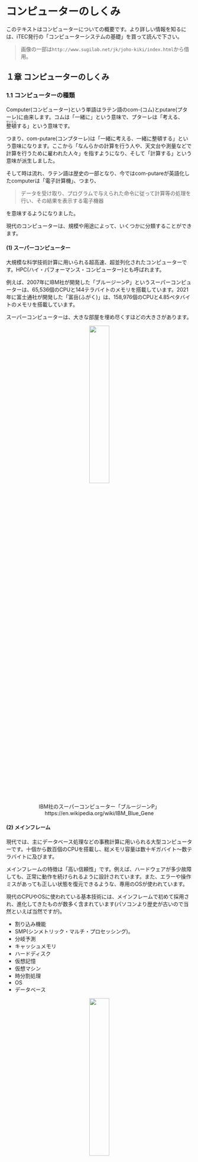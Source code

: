 # コンピューターのしくみ

このテキストはコンピューターについての概要です。より詳しい情報を知るには、iTEC発行の「コンピューターシステムの基礎」を買って読んで下さい。

>画像の一部は`http://www.sugilab.net/jk/joho-kiki/index.html`から借用。

## １章 コンピューターのしくみ

### 1.1 コンピューターの種類

Computer(コンピューター)という単語はラテン語のcom-(コム)とputare(プターレ)に由来します。コムは「一緒に」という意味で、プターレは「考える、<ruby>整頓<rt>せいとん</rt></ruby>する」という意味です。

つまり、com-putare(コンプターレ)は「一緒に考える、一緒に整頓する」という意味になります。ここから「なんらかの計算を行う人や、天文台や測量などで計算を行うために雇われた人々」を指すようになり、そして「計算する」という意味が派生しました。

そして時は流れ、ラテン語は歴史の一部となり、今ではcom-putareが英語化したcomputerは「電子計算機」、つまり、

>データを受け取り、プログラムで与えられた命令に従って計算等の処理を行い、その結果を表示する電子機器

を意味するようになりました。

現代のコンピューターは、規模や用途によって、いくつかに分類することができます。

#### (1) スーパーコンピューター

大規模な科学技術計算に用いられる超高速、超並列化されたコンピューターです。HPC(ハイ・パフォーマンス・コンピューター)とも呼ばれます。

例えば、2007年にIBM社が開発した「ブルージーンP」というスーパーコンピューターは、65,536個のCPUと144テラバイトのメモリを搭載しています。2021年に富士通社が開発した「富岳(ふがく)」は、158,976個のCPUと4.85ペタバイトのメモリを搭載しています。

スーパーコンピューターは、大きな部屋を埋め尽くすほどの大きさがあります。

<p align="center">
<img src="images/sc/IBM_Blue_Gene_P_supercomputer.jpg" width="33%" /><br>
IBM社のスーパーコンピューター「ブルージーンP」<br>
https://en.wikipedia.org/wiki/IBM_Blue_Gene
</p>

#### (2) メインフレーム

現代では、主にデータベース処理などの事務計算に用いられる大型コンピューターです。十個から数百個のCPUを搭載し、総メモリ容量は数十ギガバイト～数テラバイトに及びます。

メインフレームの特徴は「高い信頼性」です。例えば、ハードウェアが多少故障しても、正常に動作を続けられるように設計されています。また、エラーや操作ミスがあっても正しい状態を復元できるような、専用のOSが使われています。

現代のCPUやOSに使われている基本技術には、メインフレームで初めて採用され、進化してきたものが数多く含まれています(パソコンより歴史が古いので当然といえば当然ですが)。

* 割り込み機能
* SMP(シンメトリック・マルチ・プロセッシング)。
* 分岐予測
* キャッシュメモリ
* ハードディスク
* 仮想記憶
* 仮想マシン
* 時分割処理
* OS
* データベース

<p align="center">
<img src="images/sc/nec_acos6_px7900.gif" width="33%" /><br>
NEC社のメインフレーム「ACOS-6/PX7900」<br>
http://www.nec.co.jp/press/ja/9603/1401.html
</p>

#### (3) サーバ

サーバ(Server)は「給仕人」や「従者」という意味で、専門的な業務に用いられるコンピューターを指します。利用するOSやCPUによっていくつかの種類があります。

* UNIX(ユニックス)サーバ: UNIXというサーバ用OSを使用するサーバです。一般的に、高性能かつ大規模なコンピューターで構成されており、メインフレームの代用として使われることもあります。
* IA(アイエー)サーバ: パソコンと同じインテル系(インテル・アーキテクチャ)のCPUを使用するサーバです。そのため「PC(ピーシー)サーバ」とも呼ばれます。OSにはLinux(リナックス)やWindowsが使われます。UNIXサーバより性能が低いかわりに安いので、現代では最も広く使われています。
* Web(ウェブ)サーバ: インターネットに接続され、ウェブサイトのデータを提供するサーバです。多くはUNIXサーバやIAサーバが使われます。
* ラックマウント型サーバ: データセンターなどで使われる、電子機器収納棚(ラック)に搭載できるサイズで設計されたサーバです。多数のサーバーを効率よく収納できるため、データセンターなどの大規模な用途で使われます。
* ブレード型サーバ: ラックマウント型をさらに小型化したサーバです。ラックマウント型では個別に搭載していた「電源」や「LANボード」などを別ユニットに分離し、複数のサーバで共有することで小型化を実現しています。ラックマウント型以上にコンパクトかつ省電力ですが、ラックのような標準規格がないことから、価格は高めです。

<p align="center">
<img src="images/sc/nec_nx7700i.png" width="33%" /><br>
NEC社のUNIXサーバ「NX7700iシリーズ」<br>
左=ラックマウント型 中=ブレード型 右=タワー型<br>
https://jpn.nec.com/press/201211/20121128_04.html
</p>

#### (4) パソコン

パーソナル・コンピューターの略称で、個人が利用するコンピューターを指します。

デスクトップ型、ノート型、タブレット型などさまざまな形状が存在します。

<p align="center">
<img src="images/sc/dpb_lineup_workstation_270x140.jpg" width="33%" /><br>
HP社のパソコン<br>
https://jp.ext.hp.com/directplus/business/smb/
</p>

#### (5) マイクロコントローラー

自動車や家電製品などを制御するためのコンピューターです。MCU(マイクロ・コントローラー・ユニット)とも呼ばれます。価格と消費電力を下げるために性能は低く、メモリも数十キロバイトから数メガバイト程度しか搭載していません。

しかし、小型かつ安価であることから非常に広く利用されています。パソコンの部品にも、さまざまなマイクロコントローラーが組み込まれています。

<p align="center">
<img src="images/sc/ind_04.gif" width="50%" /><br>
EPSON社のマイクロコントローラーの利用例<br>
https://www.epson.jp/prod/semicon/products/micro_controller/
</p>

### 1.2 コンピューターの５大機能

コンピューターには次の5つの主要な機能が備わっています。

* 入力装置
* 演算装置
* 制御装置
* 記憶装置
* 出力装置

<p align="center">
<img src="images/sc/basic_components_of_a_computer.png" width="66%" />
</p>

#### (1) 入力装置

入力装置の役割は、文字や図形、音声のような「コンピューターの外部にあるデータ」を、コンピューターが扱える「0と1の組み合わせに変換する」ことです。

入力装置はデータをコンピューターに受け渡す入り口です。利用者(ユーザー)がコンピューターを操作するとき、最も目に触れる機会が多い装置です。入力装置には以下のようなデバイスがあります。

* タッチパネル
* ゲームパッド
* マウス
* キーボード
* マイク
* カメラ
* 各種センサー(赤外線センサー、地磁気センサー、温度センサーなど)
* LAN

#### (2) 演算装置と制御装置

現代のコンピュータでは、演算装置と制御装置はCPUにまとめられています。CPUはCentral Processing Unit(セントラル・プロセッシング・ユニット)の略称で、日本語では「中央処理装置」といいます。

「演算装置」と「制御装置」の役割は次のようになっています。

* 演算装置: 四則演算や比較などの演算を行う。
* 制御装置: データの流れ、命令の実行、その他の装置の制御などを行う。

「演算装置」はALU(Arithmetic Logical Unit, アリスマティック・ロジカル・ユニット、算術論理演算装置)とも呼ばれます。

### (3) 主記憶装置と補助記憶装置

記憶装置の役割は、入力装置から送られた「0と1の組み合わせを記憶する」こと、または、演算装置の計算結果としての「0と1の組み合わせを記憶する」こと、です。

記憶装置は大きく2つに分けられます。ひとつは「主記憶装置」で、コンピューターに入力されたデータやプログラム、演算装置によって処理されたデータを記憶します。

現代のコンピューターの主記憶装置には、DRAM(ダイナミック・ラム、ディーラム)やSRAM(スタティック・ラム、エスラム)が使われています。

主記憶装置に記憶させた内容は、電源を切ると全て消えてしまいます。そのため、重要なデータは、電源が切れても記憶が保持される「補助記憶装置」にコピーしておきます。

現代のコンピューターの補助記憶装置には次のようなものがあります。

* HDD(ハードディスク・ドライブ)
* SSD(ソリッド・ステート・ドライブ)
* USBメモリー
* SDカード
* 磁気テープ装置
* DVD(デジタル・バーサタイル・ディスク)
* ブルーレイディスク

一部の例外を除いて、全てのデータやプログラムは主記憶装置に記憶されます。他の装置は、主記憶装置に記憶されたデータやプログラムを読み取って処理を行います。

記憶装置の性能は、「記憶容量」と「サイクルタイム(読み書きにかかる時間)」によって評価されます。

一般に、主記憶装置は容量が少ない代わりに、サイクルタイムが短く、特にランダムアクセスサイクルタイムに優れています。対して、補助記憶装置は、ランダムアクセスサイクルタイムが長いかわりに、大きな容量を持っています。

| 装置の種類 | 記憶容量 | サイクルタイム |
|:----------:|:-------:|:--------------:|
| 主記憶装置 | ×(少ない) | ○(短い) |
| 補助記憶装置 | ○(多い) | ×(長い) |

### (4) 出力装置

出力装置の役割は、主記憶装置に記憶されている「0と1の組み合わせ」を、「利用者(ユーザー)が理解できる形で取り出す」ことです。

入力装置と並んで、利用者(ユーザー)にとって最も目に触れる機会が多い装置です。出力装置には以下のようなものがあります。

* 液晶ディスプレイ
* スピーカー
* ゲームパッドなどに内蔵された振動装置
* プリンタ
* モーター
* LAN

<div style="page-break-after: always"></div>

### 1.3 コンピューターの特徴

コンピューターの特徴は、高速な計算能力、正確性、データ記憶能力の3つが非常に優れていることです。

#### 高速な計算能力

コンピューターの最大の特徴は、四則演算、数の比較、論理演算などを非常に高速に実行できることです。コンピューターの実行速度は、周波数を表すHz(ヘルツ)という単位で表されます。

1Hzは「１秒間に１回」計算を処理できることを意味します。現代のコンピューターは5'000'000'000Hz以上の速度で動作します。つまり、１秒間に５０億回の計算を実行できるわけです。

コンピューターの世界では、速度や容量を表すために次のようなギリシャ語の単位を使います。

| 単位      | 10進数      | 2のべき乗  | 10のべき乗 | 2と10のべき乗の差 |
|:----------|------------:|:----------:|:---------:|-----------------:|
| K(キロ)   | 1千         |       2^10 |     10^3  | 24 |
| M(メガ)   | 100万       |       2^20 |     10^6  | 48,576 |
| G(ギガ)   | 10億        |       2^30 |     10^9  | 73,741,824 |
| T(テラ)   | 1兆         |       2^40 |     10^12 | 99,511,627,776 |
| P(ペタ)   | 1000兆      |       2^50 |     10^15 | 125,899,906,842,624 |
| E(エクサ) | 100京(けい) |       2^60 |     10^18 | 152,921,504,606,846,976 |
| Z(ゼタ)   | 10垓(がい)  |       2^70 |     10^21 | 180,591,620,717,411,303,424 |
| Y(ヨタ)   | 1𥝱(じょ)   |       2^80 |     10^24 | 208,925,819,614,629,174,706,176 |

通常は「2のべき乗」が使われます。ただし、国際的標準で決められた単位としては「10のべき乗」が正しいです。そのため、場合によって使い分けられます。

>ちなみに、テレビやディスプレイの解像度に使われる2Kや4KのKは、上表の「K(キロ)」のことです。しかし、実際の2Kの解像度は1920, 4Kの解像度は3840なので、正確には「約2K」と「約4K」になります。

また、コンピューターの性能をあらわす単位として、次のような単位が使われています。

| 単位 | 説明 |
|:----:|:-----|
| MIPS<br>(ミップス) | メガ・インストラクションズ・パー・セコンドの略で、1秒間に100万回の整数演算命令を実行する能力をあらわす。 |
| GFLOPS<br>(ギガ・フロップス) | ギガ・フローティングポイント・オペレーションズ・パー・セコンドの略で、<br>1秒間に10億回の浮動小数点数演算命令を実行する能力をあらわす。 |
| TFLOPS<br>(テラ・フロップス) | テラ・フローティングポイント・オペレーションズ・パー・セコンドの略で、<br>1秒間に1兆回の浮動小数点数演算命令を実行する能力をあらわす。 |
| TOPS<br>(トップス) | テラ・オペレーションズ・パー・セコンドの略で、CPUが最も得意な演算命令を、1秒間に1兆回を実行する能力をあらわす。

CPUの種類によって、性能は大きく異なります。パソコン用のCPUは、安いもので2～3GFLOPS、高価なものでは500GFLOPSを超えます。IAサーバ向けCPUでは2TFLOPSに達するものもあります。

スーパーコンピューターの富岳になると、その性能は500PFLOPS(ペタ・フロップス)になります。
これは、パソコン用CPUと比べて100万倍の性能です。

#### 正確性

コンピューターは、計算を非常に正確に行うことができます。これは、デジタル電子回路の特徴でもあります。

電子回路がオフのときは0V(ボルト)、 オンのときは3Vというように、状態に応じて一定の差のある電圧をかけます。そして、1.5V未満なら0、1.5V以上なら1のようにデジタル化して処理を行います。

電子回路にはさまざまな理由でアナログ的なノイズが入り込むため、電圧は常に変化しています。しかし、デジタル回路の場合、たとえノイズが入り込んだとしても最終的にはデジタル化されるため、情報が失われることはありません。

#### データ記憶能力

電子回路には「非常に小さく作ることができる」という特徴があります。この特徴によって、コンピューターは大量の0, 1を記憶することができます。2つの値を組み合わせることで、さまざまなデータを記憶できます。

0, 1の2文字だけで数字を表現する方法は「２進数」といいます。２進数の１桁をあらわす単位としてbit(ビット)が使われます。ビットを複数まとめた単位をbyte(バイト)といいます。

2008年になって、ISO(国際標準化機構)およびIEC(国際電気標準会議)により、国際標準を「8ビット=1バイト」とすることが決められました。これによって、現代では「8ビット=1バイト」とすることがほとんどです。

現代の主記憶装置に使われているDRAMは、わずか数百個の原子で1ビットを記憶することができます。そのため、指先に乗るようなチップひとつで10億文字ものデータを記憶することができるのです。

補助記憶装置は電源無しで記憶を保存する必要があるため、主記憶装置よりかなり多くの原子が必要となります。IBM社によると、HDDの場合は約100万個の原子が必要です。

反面、主記憶装置ほど速度が重要でないことからさまざまな工夫を組み込みやすく、電圧の段階を増やしたりチップを多層化したりして、指先に乗るようなマイクロSDカードに1兆文字ものデータを記憶できるようになっています。

>**【C言語は、1バイトのビット数を決めていない】**<br>
>2008年以前、1バイトのビット数は決められていませんでした。実際に、昔のコンピューターには「4ビット=1バイト」や「6ビット=1バイト」、「9ビット=1バイト」のものがありました。
>9ビット=1バイトのコンピューターとして有名なものに、DEC社が開発したPDP-10(ピーディーピー・テン)や、NEC社が開発したACOS-6(エイコス・シックス)というメインフレームがあります。ACOS-6は2009年頃まで稼働していたようです。<br>
>また、C言語の規格では、今でも「1バイト=8ビット以上」と定義されています。

<div style="page-break-after: always"></div>

## ２章 CPUのしくみ

### 2.1 CPUの中身

CPUには制御装置と演算装置が組み込まれています。制御装置は主記憶装置から命令を読み取り、命令の内容を解読して他の装置に指示を出します。演算装置は制御装置から受けた指示にしたがって、四則演算や数値の比較を行います。

CPUは「ダイ(die、サイコロの単数形)」と呼ばれる薄いシリコンチップの表面に、数千万から数百億個の電子回路を焼き付けて作られています。

しかし、ダイのままでは小さすぎて他の装置と接続することができません。そのため、ダイをプラスチック板の上に乗せて、ダイの端から銅線をプラスチック板の裏側に伸ばし、その先端に、他の装置とつなぐための細いピンを出してあります。ダイを乗せたプラスチック板のことを「パッケージ」といいます。

<p align="center">
<img src="images/sc/1401-1-A.jpg" width="33%" /><br>
</p>

ダイの中身はいくつかの機能ブロックに分かれています。機能ブロックの配置や種類、数はCPUによって異なります。

<p align="center">
<img src="images/sc/1401-2-A.jpg" width="50%" /><br>
ダイはブロックに分かれている
</p>

各ブロックの役割は次のようになっています。

| 名前 | 分類 | 機能 |
|:----:|:----:|:-----|
| バスインターフェイス | 制御装置 | CPUの外にある他の装置と接続する |
| 制御ユニット | 制御装置 | デコーダが解読した命令に従って、他の装置に指令を出す |
| キャッシュメモリ | 制御装置 | 主記憶装置から読み取ったデータを一時的に記憶する |
| フェッチユニット | 制御装置 | キャッシュメモリから命令を読み取る |
| デコーダ | 制御装置 | フェッチユニットが読み取った命令を解読する |
| 整数演算ユニット | 演算装置 | 整数の四則演算や比較を実行する |
| 浮動小数点演算ユニット | 演算装置 | 浮動小数点数の四則演算や比較を実行する |

なお、銅線はダイの外周部にある小さな長方形の部品に接続されます。

### 2.2 クロック

コンピューターの動作のタイミングを取るために、制御ユニットには「クロック・ジェネレータ」という回路が内蔵されています。

>クロック(clock)は「時計」という意味です。

クロックジェネレータは「クロック信号」を規則正しく発生させる回路です。コンピューターは、クロック信号に合わせてすべての動作を開始します。

クロック信号を発生させる速度を「クロック周波数」といいます。コンピューターの速度は「クロック周波数」で表されます。

例えば、5GHzで動作するコンピューターには、クロック周波数5GHz1のクロックジェネレータが搭載されています。

一般に、クロック周波数が高くなれば、コンピューターの動作速度も速くなります。

### 2.3 レジスタ

CPUの1回の処理時間を秒数であらわすとしましょう。クロック周波数5GHzのCPUの場合、1回の処理時間は、

0.000000002秒

となります。ただ、秒数だとゼロが多すぎて分かりにくいです。そこで、通常は次のような非常に短い時間をあらわす単位を使います。

| 単位 | 10進数 | 10のべき乗 |
|:-----|-------:|:----------:|
| ミリ秒(ms) | 1千分の1秒 | 10^-3 |
| マイクロ秒(μs) | 100万分の1秒 | 10^-6 |
| ナノ秒(ns) | 10億分の1秒 | 10^-9 |
| ピコ秒(ps) | 1兆分の1秒 | 10^-12 |

周波数5GHzのCPUの場合、1回の処理時間は0.2ナノ秒(=200ピコ秒)です。

この時間の単位は記憶装置の速度をあらわすために使われます。2022年現在、CPUと記憶装置の動作速度と容量は次のようになります。

| 装置 | 動作速度 | 容量 |
|:----:|---------:|-----:|
| CPU(5GHz) | 200ピコ秒 | ---- |
| 主記憶装置(DDR4 SDRAM) | 100ナノ秒 | 4G～2Tバイト |
| 補助記憶装置(SSD) | 50～200マイクロ秒 | 256G～4Tバイト |
| 補助記憶装置(HDD) | 10～20ミリ秒 | 1T～16Tバイト |

各装置のあいだで、動作速度の単位が異なるところに注目してください。CPUの速度は、次に速い主記憶装置にくらべて500倍も高速です。

CPUから主記憶装置に、データを読み書きする指令を出したとします。するとCPUは、主記憶装置の処理が終わるまで、じっと待っていなくてはなりません。これでは、せっかくの超高速な計算能力が活かせません。

この問題を解決するために、CPUには「レジスタ」と「キャッシュメモリ」という2つの特別な記憶装置が組み込まれています。

「レジスタ」は制御ユニットに搭載されている「超高価で超高速な記憶装置」です。レジスタはCPUとまったく同じ速度で動作します。

ひとつのレジスタには、数ビットから数百程度のデータを記憶することができます。レジスタの数えかたは「本(ほん)」です。例えば、インテル社の「Core i(コア・アイ)」というCPUには、以下のレジスタが組み込まれています。

| 種類 | 本数 | ビット数 |
|:----:|---:|---------:|
| 汎用レジスタ | 16 | 64 |
| 命令ポインタ |  1 | 64 |
| フラグレジスタ | 1 | 32 |
| 浮動小数点数レジスタ | 8 | 80 |
| 拡張命令用レジスタ | 16 | 128 |

CPUが実行するほとんど命令は、レジスタに記憶させたデータを使って演算を行います。

>主記憶装置の速度は毎年のように向上しているのですが、CPUの向上率のほうがはるかに高いため、CPUと主記憶装置の速度差が埋まる気配はありません。

### 2.4 キャッシュメモリ

<p align="center">
<img src="images/sc/memory_hierarchy.png" width="45%" /><br>
コンピューターの記憶階層
</p>

レジスタは非常に高速ですが、高価で複雑なため、CPUに組み込める数は多くありません。そのため、レジスタだけでは大量のデータを扱うことができません。

そこで、レジスタと主記憶装置のあいだに、両者の中間の特性を持つ記憶装置を組み込みます。これが「キャッシュメモリ」です。

キャッシュメモリは、主記憶装置の速度をおぎなうために作られた、多少高価だけれど比較的高速な記憶装置です。

高速になるほど価格も高くなります。現代のCPUでは、価格と性能のバランスを取るために、数種類のキャッシュメモリを組み合わせることが多いです。

最も高価で高性能なものを1次キャッシュメモリと呼びます。次に高性能なものを2次キャッシュメモリ、その次に高性能なものを3次キャッシュメモリと呼びます。

>「1次キャッシュメモリ」は長くて読みづらいため、L1(エルワン)キャッシュ、L2(エルツー)キャッシュ、L3(エルスリー)キャッシュと呼ばれることが多いです。なお、LはLevel(レベル)の頭文字です。

2022年現在の、レジスタとキャッシュメモリを加えた各装置の速度と容量は次のようになります。

| 装置 | 動作速度 | 容量 |
|:----:|---------:|-----:|
| CPU(5GHz) | 200ピコ秒 | ---- |
| レジスタ | 200ピコ秒 | 数百バイト |
| L1キャッシュ | 1ナノ秒 | 32K～64Kバイト |
| L2キャッシュ | 3～4ナノ秒 | 256K～1Mバイト |
| L3キャッシュ | 7～10ナノ秒 | 4M～256Mバイト |
| 主記憶装置(DDR4 SDRAM) | 100ナノ秒 | 4G～2Tバイト |
| 補助記憶装置(SSD) | 50～200マイクロ秒 | 256G～4Tバイト |
| 補助記憶装置(HDD) | 10～20ミリ秒 | 1T～16Tバイト |

キャッシュを組み込んだことで、装置間の動作速度の差が小さくなっていることが分かります。

キャッシュメモリの役割は、CPUが使いそうなデータを主記憶装置からコピーしておき、CPUが遅い主記憶装置から読み出す回数を減らすことです。

CPUが記憶装置からデータを読み出すときは、最初にキャッシュメモリを調べます。データがキャッシュメモリにあれば、CPUはそのデータを使って演算を行います。

データがキャッシュメモリになかった場合、仕方がないので主記憶装置からデータを読み出します。このとき、必要なデータの前後の部分もまとめて読み出して、キャッシュメモリにコピーしておきます。

コンピューターが扱うデータは、配列のように連続して読み書きするものが多いです。そのため、CPUが読み書きするデータは、直前に読み書きしたデータのすぐ近くにあることが多いです。この性質は「参照の局所性」と呼ばれています。

CPUが読み書きしたいデータが、キャッシュメモリに記憶されている確率を「キャッシュヒット率」といいます。キャッシュメモリは、キャッシュヒット率が90%以上になるように設計されます。

>L3キャッシュだけが組み込まれている仮定すると、ヒット率が90%のときの平均的な読み書き速度は、
>
>100ナノ秒 × 0.1 + 10ナノ秒 × 0.9 = 19ナノ秒
>
>となります。主記憶装置だけでは100ナノ秒かかっていたのに比べて、平均では約５倍の速さで読み書きできることが分かります。

キャッシュヒット率は、プログラムの作り方によって大きく変化します。現代のコンピューターでは、「理論上高速だがキャッシュヒット率が低いプログラム」よりも、「理論上は低速だがキャッシュヒット率が高いプログラム」のほうが、処理が速くなることが多いです。

### 2.5 パイプライン制御

CPUが命令を実行する流れは、次のようにいくつかの細かい基本動作に分けられます。

1. 記憶装置からの命令の読み出し
2. 命令の解読
3. レジスタからのデータの読み出し
4. 演算の実行
5. レジスタへのデータの書き戻し

これらの基本動作は順番に実行され、1～5のすべてが完了した時点でひとつの命令の実行が完了します。ただし、基本動作ごとに独立した電子回路として作られているため、並列に実行できるようになっています。

<p align="center">
<img src="images/sc/cpu_pipeline.png" width="33%" />
</p>

このように、基本動作を並列に実行すると、最初の命令だけは5クロックかかるものの、それ以降の命令は1クロックごとに実行されます。基本動作を並列に実行するしくみを「パイプライン制御」といいます。

クロックを向上させるには、基本動作をより細かい処理に分割して並列に実行します。このしくみことを「スーパーパイプライン」といいます。

#### パイプラインの弱点

パイプラインの弱点は、`if`などの分岐命令です。分岐するかどうかは「4.演算の実行」が行われるまで分からないからです。

例えば、上の図の②が分岐命令だとします。分岐命令が4を完了するまでに、③、④、⑤という3つの命令が読み出されます。

しかし、分岐先が分からないのに、どうやったら次の命令が判断できるのでしょう。この判断には「分岐予測」という技術が使われているのですが、今回は単純に`if`の直後にある命令列を読み出すことにします(分岐しないと予測したことになります)。

この命令列は「`if`の条件式が真」の場合に実行されるはずの命令です。4の結果、条件式が真ならば、読み出しだ③、④、⑤は何事もなく実行が続けられます。

しかし、条件式が偽の場合は、読み込んだ③、④、⑤はパイプラインから即座に取り除かれ、分岐先の命令を1から読み出し直します。③、④、⑤の読み出しに使った時間は無駄になりますが、仕方ありません。

このように、分岐命令はパイプラインの効率を大きく低下させる可能性があります。スーパーパイプラインのように、処理を分割すればするほど無駄になる時間が増加します。現代のCPUは20段前後という長いパイプラインを持つので、分岐予測の失敗は性能に大きく影響することになります。

>サーバ用などの高価なCPUでは、複数のパイプラインを用意して、分岐する場合としない場合の両方の命令を読み出してしまうものも存在します。しかし、非常にコストがかかるため、一般のCPUで採用される気配はありません。

### 2.6 バス

CPU内部の各ブロックは、「バス(bus)」という線でつながっています。命令やデータ、制御信号は、バスを通して各ブロックに送られます。

また、CPUと他の装置のあいだも別のバスでつながっています。CPU内部のバスを「内部バス」、CPUと他の装置をつなぐバスを「外部バス」といいます。

バスは複数の線で構成されています。線数が多いほど一度に多くのデータをやり取りすることができます。バスの線数のことを「バス幅(はば)」といいます。一般に、CPUのビット数は内部バスの線数によって決まります。32ビットCPUの内部バス幅は32本です。

### 2.7 マルチプロセッサとマルチ「コア」プロセッサ

現代のコンピュータシステムでは、複数のCPUが組み込まれることが当然となってきています。複数のCPUを組み込むことで、システムの性能を高めることができます。

コンピューターシステムの中に複数のCPUを組み込むことを「マルチプロセッサ」といいます。スーパーコンピューター、メインフレーム、サーバで使われています。

「マルチコアプロセッサ」は、CPU内部にあるいくつかのブロックをまとめて「コア」とし、この「コア」を複数搭載したCPUのことです。マルチプロセッサよりも安価に性能を上げることができます。

現代では、マイクロコントローラのような低価格なものをのぞいて、ほとんどのコンピュータシステムで使われています。

<div style="page-break-after: always"></div>

## ３章 データの表現方法

### 3.1 10進数と2進数

>* 2進数を知っていると、片手の指で0～31まで数えられる。

正確性の解説で説明したように、コンピューターが扱う命令やデータは、内部では電圧の違い(0Vと3Vなど)で表現されています。しかし、データを電圧の組み合わせとして考えるのは簡単ではありません。そこで、普段は電圧を数字の0と1に置き換えて考えます。

普段、わたしたちが買い物をしたり数を数えたりするときは、10進数で計算を行います。10進数は次の規則であらわされます。

* 0, 1, 2, 3, 4, 5, 6, 7, 8, 9という10種類の文字を使って数を表現する。
* 数は0～9まで順番に増えていき、9の次はひとつ桁が上がって10になる。
* 各桁の大きさは10のべき乗で表現する。1=10の0乗、10=10の1乗、100=10の2乗、0.1=10の-1乗など。

べき乗の底(てい)にあたる数を「基数(きすう)」といいます。10進数の基数は10です。また、べき乗で表現された各桁の大きさのことを「桁の重み」といいます。

小数をあらわすには、べき数をマイナスにします。

さて、コンピューターはすべての処理を0と1の組み合わせで行います。このような、2つの文字を使って数をあらわす方法を「2進数」といいます。2進数は次の規則であらわされます。

* 0, 1という2種類の文字を使って数を表現する。
* 数は0～1まで順番に増えていき、1の次はひとつ桁が上がって10になる。
* 各桁の大きさ(桁の重み)は2のべき乗で表現する。1=2の0乗、10=2の1乗、100=2の2乗、0.1=2の-1乗など。
* 基数は2。

C++言語で2進数を書くときは、先頭に`0b`(ゼロ・ビー)を付けます。10進数の1234を2進数にすると0b10011010010になります。

### 3.2 16進数と8進数

>* バグの原因をさぐるためにメモリを直接調べるときとか、知っておかないと詰む。

2進数を使うと、コンピューターが扱うデータをそのまま表現することができます。しかし、2進数はすぐに桁数が大きくなるため、読み書きに向いていません。

例えば10進数の1234は、2進数では0b10011010010と書く必要があります。そこで、2進数の代わりに8進数や16進数が使われるようになりました。8と16は2のべき乗なので、2進数との変換が簡単に行えます。

8進数は次の規則であらわされます。

* 0, 1, 2, 3, 4, 5, 6, 7という8種類の文字を使って数を表現する。
* 数は0～7まで順番に増えていき、7の次はひとつ桁が上がって10になる。
* 各桁の大きさは8のべき乗で表現する。1=8の0乗、10=8の1乗、100=8の2乗、0.1=8の-1乗など。
* 基数は8。

C++言語で8進数を書くときは、先頭に`0`(ゼロ)を付けます。10進数の1234を8進数にすると02322となります。

2進数から8進数に変換するには、2進数を下位から3桁ごとに区切り、それぞれを0～7の数字に置き換えます。

```txt
0b 10 011 010 010
   ↓   ↓   ↓   ↓
   2   3   2   2
```

16進数は次の規則であらわされます。

* 0, 1, 2, 3, 4, 5, 6, 7, 8, 9, A, B, C, D, E, Fという16種類の文字を使って数を表現する。
* 数は0～Fまで順番に増えていき、Fの次はひとつ桁が上がって10になる。
* 各桁の大きさは16のべき乗で表現する。1=16の0乗、10=16の1乗、100=16の2乗、0.1=16の-1乗など。
* 基数は16。

C++言語で16進数を書くときは、先頭に`0x`(ゼロ・エックス)を付けます。10進数の1234を16進数にすると0x4D2となります。

2進数から16進数に変換するには、2進数を下位から4桁ごとに区切り、それぞれを0～Fの数字に置き換えます。

```txt
0b 100 1101 0010
    ↓    ↓    ↓
    4    D    2
```

### 3.3 マイナスの表現方法

>* これも、バグの原因をさぐるためにメモリを直接調べるときとか、知っておかないと詰む。

コンピューターでは、数値の符号も0と1で表現しなくてはなりません。負の数を表現するには「2の補数」を使います。

補数とは、

>基準となる数から、元の数を引いた数

のことです。式であらわすと次のようになります。

>元の数の補数 = 基準となる数 - 元の数

「2の補数」の場合、「基準となる数」は「表現可能な最大値+1」です。

例えば4ビットの値の場合、表現可能な最大値は0b1111なので、基準となる数は0b10000となります。

このとき、数値の6について2の補数を計算すると、

0b10000 - 0b110 = 0b1010

となります。これは-6を意味します。

2の補数を使って、4ビットで負の数をあらわすと次のようになります。

| 10進数 | 2進数 |
|:--:|:----:|
| +7 | 0111 |
| +6 | 0110 |
| +5 | 0101 |
| +4 | 0100 |
| +3 | 0011 |
| +2 | 0010 |
| +1 | 0001 |
|  0 | 0000 |
| -1 | 1111 |
| -2 | 1110 |
| -3 | 1101 |
| -4 | 1100 |
| -5 | 1011 |
| -6 | 1010 |
| -7 | 1001 |
| -8 | 1000 |

最上位の桁に注目すると、正の数では常に0、負の数では常に1になっていることが分かります。

### 3.4 小数の表現方法

>* しくみを知っておくと、ゲームでもいざというとき役に立つ。

コンピューターで小数を表現する方法には「固定小数点数」方式と「浮動小数点数」方式があります。

固定小数点数では、決められた下位ビットを小数部、小数部より上位のビットを整数部として扱います。例えば8ビットの固定小数点数で、下位3ビットを小数部とすると次のようになります。

```txt
         | 符号 |        整数部         |         小数部        |
         |   0  |  0  |  0  |  0  |  0  |   0   |   0   |   0   |
桁の重み |   ±  |  8  |  4  |  2  |  1  |  0.5  | 0.25  | 0.125 |
```

この例では、00000.000のように、下位3ビットと上位5ビットのあいだに小数点があると考えます。表現できる小数は次のようになります。

| 10進数 | 2進数 |
|:-------:|:---------:|
| +15.875 | 01111.111 |
|   ︙    |    ︙     |
| +0.875  | 00000.111 |
| +0.75   | 00000.110 |
| +0.625  | 00000.101 |
| +0.5    | 00000.100 |
| +0.375  | 00000.011 |
| +0.25   | 00000.010 |
| +0.125  | 00000.001 |
|  0      | 00000.000 |
| -0.125  | 11111.111 |
| -0.25   | 11111.110 |
| -0.375  | 11111.101 |
| -0.5    | 11111.100 |
| -0.625  | 11111.011 |
| -0.75   | 11111.010 |
| -0.875  | 11111.001 |
| -1      | 11111.000 |
|   ︙    |    ︙     |
| -16     | 10000.000 |

10進数の整数の場合、2進数でもまったく同じ数をあらわすことができました。しかし、10進数の小数の場合は、2進数では表現できないことがほとんどです。

この性質は、次に説明する「浮動小数点数」でも同じです。

固定小数点数はビットを整数部と小数部に分けているため、表現できる範囲がせまくなります。「浮動小数点数」方式は、この問題を解決するために作られました。

浮動小数点数では、数を「べき乗」を使って表現します。そのために、ビットを「指数部(しすうぶ)」と「仮数部(かすうぶ)」に分けます。そして、以下の式によって数をあらわします。

>数 = 仮数 × 基数の「指数」乗

浮動小数点数では、「1の位にはじめて1が来る」ように指数を調節します。この処理を「正規化(せいきか)」といいます。そして、「正規化された値」のことを「仮数」といいます。

浮動小数点数では、負の値を符号ビットのみであらわします。「2の補数」は使いません。

8ビットの浮動小数点数で、符号1ビット、指数部5ビット、仮数部2ビットに分けたものは次のようになります。

```txt
         | 符号 |        指数部                |  仮数部  |
         |   0  |  0  |  0  |  0  |  0  |  0  |  0  |  0  |
桁の重み |   ±  |  16 |  8  |  4  |  2  |  1  |  ?  |  ?  |
```

上の表では、仮数部の桁の重みを「?」としています。浮動小数点数では「仮数部の桁の重みは、指数部によって変化する」ためです。

浮動小数点数では、ビットを効率的に使うために、指数と仮数の表現方法を次のように定めています。

>指数部 = 指数 + 指数の最大値の半分
>
>仮数部 = 仮数 - 1

指数部の表現方法を「イクセス表現」といいます。イクセス(excess)は「過剰、超過」という意味です。上記の8ビット浮動小数点数の場合、「指数部 = 指数 + 15」となります。

仮数部の表現方法は、「隠しビット表現」または「ケチ表現」といいます。この方法は「正規化された値の1の位は常に1」という事実を利用しています(常に1なので、データとして持っておく必要がない)。

ただし、ケチ表現をつかうと常に1が<ruby>補<rt>おぎな</rt></ruby>われるため、ゼロを表現できなくなってしまいます。そこで、「指数部のビットがすべて0のとき、仮数部を正規化していない(普通の)小数として扱う」という特別ルールがあります。

正規化されていない値のことを「非正規化数」といいます。一般に、ゼロ以外の非正規化数が計算にまじると、処理速度が大きく低下します。できるだけ避けるようにしましょう。

もう一つの特別ルールとして、「指数部のビットが全て1のとき、仮数部が0なら無限大、0以外なら非数(計算不能な値)とみなす」というルールがあります。

「無限大」は「掛け算の結果が、表現可能な最大値を超えるとき」に設定されます。無限大にはどんな数を足しても掛けても、結果は無限大になります。

非数は「無限大同士の割り算」や「0同士の割り算」などを行ったときに設定されます。非数を含む計算の結果は常に非数になります。

| 10進数 | 2進数 |
|:------:|:-----------:|
|  非数   | 0 11111 11 |
|   ︙    |     ︙     |
|  非数   | 0 11111 01 |
| +無限大 | 0 11111 00 |
| +57344  | 0 11110 11 |
| +49152  | 0 11110 10 |
|   ︙    |     ︙     |
| +2      | 0 10000 00 |
| +1      | 0 01111 00 |
| +0.109375 | 0 01011 11 |
| +0.09375 | 0 01011 10 |
| +0.00006103515625 | 0 00001 00 |
| +0.00000762939453125 | 0 00000 01 |
| +0      | 0 00000 00 |
| -0      | 1 00000 00 |
| -0.00000762939453125 | 1 00000 01 |
| -0.00006103515625 | 1 00001 00 |
| -0.09375 | 1 01011 10 |
| -0.109375 | 1 01011 11 |
| -1      | 1 01111 00 |
| -2      | 1 10000 00 |
|   ︙    |    ︙     |
| -49152  | 1 11110 10 |
| -57344  | 1 11110 11 |
| -無限大 | 1 11111 00 |
|  非数   | 1 11111 01 |
|   ︙    |     ︙     |
|  非数   | 1 11111 11 |

浮動小数点数では「2の補数」を使いません。そのため、表現可能な範囲はプラスでもマイナスでも同じです。これは、2の補数を使う整数や固定小数点数とは異なります。

上の表からも分かるように、浮動小数点数を使うと、整数や固定小数点数と同じビット数で、はるかに広い範囲の数をあらわせます。

しかし、浮動小数点数を使っても、すべての10進数の小数を正確にあらわすことはできません。

浮動小数点数用の電子回路は高価なため、マイクロコントローラーなどのコストが重要な用途では搭載していないことが多いです。

### 3.5 ２進化１０進数(BCD)

>* ゲームではまず使わないけど、社会では大活躍。

普通の２進数では、どうがんばってもすべての１０進数の小数をあらわすことはできません。しかし、銀行のように、数値を正確に扱うことが重要な業務では、すべての１０進数の小数をあらわせなくてはなりません。

このような場合、「２進化１０進数」という方式が使われます。

２進化１０進数では、0～9を4ビットで表現します。4ビットは0～15までの値を表現できますが、そのうち0～9を有効な値として扱います(10～15は使いません)。

C言語には２進化１０進数を表現する方法が用意されていません。そこで、2進数か16進数で代用します。10進数の1234を２進化１０進数で表現すると次のようになります。

```txt
    1    2    3    4
    ↓    ↓    ↓    ↓
0b 0001 0010 0011 0100
```

小数を表現するには、２進化１０進数と固定小数点数を組み合わせます。小数点以下3桁まで表現する場合、
1.234は次のようになります。

```txt
    1  . 2    3    4
    ↓    ↓    ↓    ↓
0b 0001 0010 0011 0100
```

このように、２進化１０進数では１０進数を直接扱うため、すべての10進数の小数を正確にあらわすことができます。

### 3.6 文字コード

コンピューターで文字を扱うには、文字を0と1の組み合わせ(ビット)であらわさなくてはなりません。文字とビットの組み合わせを「文字コード」といいます。

文字とビットを組み合わせるためのルールを「コード体系」といいます。ただ、コード体系という単語はあまり使われていません。実際には「文字コード」が「コード体系」も意味することが多いです。

コンピューターはさまざまな地域や用途で個別に発展してきたため、地域や用途ごとに異なるコード体系が作られました。このことが、現代の文字コードにかかわる混乱の元凶になっています。

よく使われるコード体系(文字コード)には、ASCII(アスキー)コード、シフトJIS(ジス)コード、Unicode(ユニ・コード)などがあります。

#### ASCII(アスキー)コード

アメリカのANSI(アンシー)という団体が定めたコード体系です。ASCIIは`American Standard Code for Information Intarchange`(アメリカン・スタンダード・コード・フォー・インフォメーション・インターチェンジ、情報交換用の米国標準コード)の略です。

ASCIIコードは、現代のもっとも標準的な文字コードです。アルファベット、数字、記号、制御コードを7ビットで表現します。元々は「テレタイププリンター(TTY)」という文章を送受信する機械のために作られました。

#### シフトJIS(ジス)コード

ASCIIコードでは英語しか表せません。そこで、日本語を表現するために作られたコード体系が「シフトJISコード」です。SJIS(エス・ジス)とも呼ばれます。

シフトJISコードは日本の標準的な文字コードです。ASCIIコードに加えて半角カタカナを8ビットで、全角のひらがな、カタカナ、漢字、記号を16ビットであらわします。

#### Unicode(ユニコード)

日本のシフトJISコードのように、世界中でASCIIコードを元にした派生コード体系が作られました。シフトJISと同様に、それらは国内で使うことしか考えられていませんでした。

その後、インターネットが発展して世界中のコンピューターがつながるようになると、他国の文字コードを扱う必要が出てきました。そうなると、国ごとにコード体系が違うのは面倒なだけです。

そこで、Unicodeという世界標準のコート体系が作られました。Unicodeでは、すべての文字に32ビットの「コードポイント」を割り当てます。コードポイントを直接指定する方法を「UTF(ユーティーエフ)-32」といいます。

UTF-32では「文字コード=コードポイント」となります。ただ、すべての文字を32ビットで指定するのは無駄が多すぎます。英数字などの8ビットあれば十分な文字でも、UTF-32では4倍の容量が必要になってしまいます。

そこで、UTF-8とUTF-16という、より少ないバイト数でコードポイントを指定できるように、文字コードを工夫した方法が定義されています。

特に、UTF-8はASCIIコードと互換性があるように設計されているため、現在ではもっとも広く使われているコード体系となっています。

>他に、特定用途向けのUTF-7, UTF-9, UTF-18という形式も存在します(UTF-7は廃止予定)。

<div style="page-break-after: always"></div>

## ４章 記憶装置に使われている技術

### 4.1 半導体メモリのしくみ

>* SRAMとDRAMは適材適所。
>* SRAM: 速くて省電力。でかくて高い。
>* DRAM: そこそこの速さで、小さくて安い。電力を食う。

記憶装置に使われる半導体メモリには、次のような種類があります。

* RAM(ランダム・アクセス・メモリ): 読み書きどちらも可能で、電源が切れるとデータが消えるメモリ。本来は「好きな順序で読み書きできるメモリ」を意味する。一般に、書き換え可能回数に制限はない。
* SRAM(エス・ラム): RAMの一種。複数のトランジスタを使って構成されており、非常に高速で消費電力も低いが、高価。
* DRAM(ディー・ラム): RAMの一種。1つのトランジスタと1つのコンデンサで構成されており、非常に安く小さく作ることができる。速度は普通。
* SDRAM(エスディー・ラム): DRAMの一種。
* ROM(ロム、リード・オンリー・メモリ): 製造時にデータが書き込まれ、書き換えができない(読み込み専用)メモリ。
* EPROM(イーピー・ロム): ROMの一種。EPは「イレーザブル・プログラマブル」の略で、紫外線を当てることでデータを消去し、再度書き込むことができる。ROMのくせに。書き換え可能な回数は数千回程度。
* EEPROM(イーイーピー・ロム): ROMの一種。EEPは「エレクトリカリー・イレーザブル・プログラマブル」の略で、紫外線の代わりに高電圧によってデータを消去する。書き換え可能な回数は百万回程度。
* FLASH(フラッシュ)メモリ: EEPROMを改良し、ビット単位でなくブロックと呼ばれる数十Kバイト単位でデータを消去・書き込みできるようにしたもの。ビット単位の操作をしなくて済むため、安価かつ大容量のものが作れるようになり、すごい勢いで普及した。書き換え可能回数はブロックごとに数百～数万回程度。SSD, USBメモリ, SDカードの中身。

これらのうち、プログラムを作る上で重要なのはSRAMとDRAMです。

#### SRAM(スタティック・ラム)

SRAMは6個のトランジスタを複雑に配線することで作られます。一度記憶させた内容は、通電さえしていれば、あとは何もしなくても維持されます。この特性が「スタティック(変化しない)」という名前の由来です。

SRAMは非常に高速かつ省電力ですが、回路が大きく複雑なため、容量を増やすことが難しいです。

>ファミリーコンピュータなどで使われた「バッテリーバックアップ」は、SRAMと電池を組み合わせることでデータを保持しています。

#### DRAM(ダイナミック・ラム)

DRAMは1個のトランジスタと1個のコンデンサを配線するだけで作れます。そのため、SRAMと比べた回路規模は1/20程度です。

DRAMは、コンデンサが空なら0、電気が溜まっていれば1として扱います。コンデンサの特性上、時間が経つと電気が抜けて値が変化してしまうため、一定時間ごとに内容を記憶し直す「リフレッシュ」という処理が必要です。

リフレッシュのたびに電力を消費するため、電力効率は悪いです。また、リフレッシュ中はメモリの読み書きができません。2022年現在のメモリ規格では、リフレッシュ間隔は7.8マイクロ秒(0.0000078秒)とされています。

また、値を読み取るときにもコンデンサの電気が抜けるため、読み取ったあとにもリフレッシュが必要です。コンデンサ自体も読み書きが遅いうえにリフレッシュ処理も必要なため、読み書きの速度はあまり速くありません。

徐々に電気が抜けていくことから「ダイナミック(常に変化する)」という名前が付けられました。

実際にコンピューターに搭載されているメモリは、DRAMをベースに小容量のSRAMをキャッシュメモリとして搭載し、連続したデータの読み書き速度を向上させています。

### 4.2 SSDとHDD

>* 時代はSSD。
>* HDDは大容量、高信頼性が必要な用途で使われる。

SSD(ソリッド・ステート・ドライブ, Solid State Drive)は、FLASHメモリで作られた補助記憶装置です。

ソリッドステートは「固体の状態」という意味で、HDDのような可動部品を全く使わないことから名付けられました。

<p align="center">
<img src="images/sc/Ssd_960.jpg" width="25%" /><br>
https://commons.wikimedia.org/wiki/File:Ssd_960.jpg
</p>

SSDは次のような特徴を持っています。

* 補助記憶装置のなかでは読み書きの速度がかなり速い。
* 音を出さない。
* 可動部品がないため衝撃に強い。

現代の快適なPCライフのうち、多くの部分がSSDの特徴によって生み出されています。

HDD(ハード・ディスク・ドライブ, Hard Disk Drive)は、アルミニウムやガラスなどの硬い円盤(「プラッタ」といいます)に、磁性体(じせいたい、磁石の一種)を塗り、磁気制御装置(磁気ヘッド)によって情報を読み書きする補助記憶装置です。

<p align="center">
<img src="images/sc/1504-1-01.jpg" width="25%" /> <img src="images/sc/1504-3-04.jpg" width="25%" /><br>
左:HDDの構造 右: 磁気ヘッドが磁気を読み書きする模式図
</p>

「ハードディスク」という名前は、硬い円盤状の素材を使うことから名付けられました。HDDは次のような特徴を持っています。

* 書き換え回数が非常に多い。
* 長期間放置してもデータが消えにくい。
* 価格が安い。

PC用途では、HDDはSSDに取って代わられつつあります。しかし、速度よりも容量が必要な分野では、今後もHDDが使われ続けるだろうと言われています。

### 4.3 データの正確性

１章で解説したように、コンピューターの特徴のひとつは「正確性」です。しかし、現実に存在する物質で作られている以上、完璧な正確性を実現することはできません。

例えば、電源の不調や落雷などによる電圧の変動により、バスを通過中のデータが変化してしまったり、目的の装置に到達できなかったりします。また、時間経過で部品が壊れてしまうことがあります。

ほかにも、自然環境にある放射線によってメモリの値が変化してしまうこともあります。

このような「エラー」が発生しても、個人レベルではそれほど問題にはなりません。しかし、役所や銀行、病院のデータ処理システムでは大きな問題となります。

そのため、記憶装置には「誤り検出」と「誤り訂正」というエラー対策がほどこされています。

#### パリティビット

「パリティビット」とは、エラーチェックのために元データに追加するビットデータのことです。

データに含まれる1のビットの数が偶数になるようにパリティビットを設定する方法を「偶数パリティチェック」、奇数になるように設定する方法を「奇数パリティチェック」といいます。

例えば8ビットのデータ00101110があるとしましょう。このデータには1のビットが4個あります。そこで、偶数パリティチェックの場合は0を追加し、奇数パリティチェックの場合は1を追加します。

偶数パリティチェック: 0 00101110<br>
奇数パリティチェック: 1 00101110

データのどこか1ビットが変化すると、偶数と奇数が入れかわります。これによって「1ビットの誤り検出」を行います。

計算が簡単なため、主記憶装置などの速度が要求される装置で利用されます。

#### CRC(シーアールシー、巡回冗長検査)方式

「CRC(サイクリック・リダンダンシー・チェック)」は、データをあるルールにしたがって計算し、その計算結果をデータに追加する方式です。一般的にはデータを所定の値で除算し、その余りを計算結果とします。

複数のビットの変化をチェックすることができますが、そのぶん計算時間が必要です。主にネットワーク通信で利用されます。

#### ハミングコード方式

「ハミングコード」はCRCと同様に、データをあるルールに従って計算しその計算結果をデータに追加します。一般的に、データに行列を乗算した結果を使います。

リチャード・ハミング氏が考案したことから「ハミングコード」と呼ばれます。比較的高速に計算できますが、計算結果を保持する記憶容量を追加する必要があるため、サーバ用などの高価なメモリで利用されます(ECCメモリといいます)。

詳しくは`https://ja.wikipedia.org/wiki/ハミング符号`を参照すると良いでしょう。

### 4.4 RAID(レイド)

>* ゲーム用サーバでも使われている。

RAIDは、SSDやHDDを複数台接続することで、「誤り検出」「誤り訂正」機能を持たせる方法のことです。

現在、主に使われているのはRAID0(ゼロ), RAID1(いち), RAID5(ご)の3種類です。

#### RAID0(レイド・ゼロ)

データを分割して複数のドライブに分散させることで、読み書きの速度を向上させる方法です。これを「ストライピング」といいます。

RAIDと呼ばれてはいますが、エラーチェック機能を持たないため厳密にはRAIDではありません。

#### RAID1(レイド・いち)

同じデータを2つのドライブに記録することで、一方のドライブにエラーがあったり故障したりしても、残りのドライブのデータで処理を続けられるようにする方法です。

この方法は「ミラーリング」と呼ばれます。

#### RAID5(レイド・ご)

RAID0のように、データを分割して複数のドライブに分散させ、さらに、分割単位ごとに誤り検出・訂正用のデータを計算して別のドライブに記録する方法です。

少なくとも3台のドライブが必要ですが、速度と信頼性の両方を兼ね備えているためサーバ用途などで使われています。

### 4.5 暗号化

>* ゲームデータの改ざんによるチート行為を防ぐために利用されている。

「暗号化(あんごうか)」は、許可した相手だけが読めるようにデータを変換することです。キャッシュカードの番号や、Webサービスのパスワードなど、他人に見られては困るデータで利用されます。

暗号化する前のデータを「平文(ひらぶん)」といいます。暗号化を解除して平文に戻すことを「復号」といいます。

平文は、暗号化アルゴリズムと暗号鍵(あんごうかぎ)を使って暗号に変換されます。復号するには、復号アルゴリズムと復号鍵(ふくごうかぎ)を使います。なお「鍵」というのは比喩で、実際にはビットで表現されるデータです。

暗号化には「共通鍵暗号」方式と「公開鍵暗号」方式があります。

#### 共通鍵暗号

暗号鍵と復号鍵に、同じ鍵データを使う方式です。鍵が他人にバレると「なりすまし」ができてしまうため、データを送る相手ごとに異なる鍵を使う必要があります。

公開鍵暗号に対して「秘密鍵暗号」と呼ばれることもあります。

代表的な共通鍵暗号には、DES(データ・エンクリプション・スタンダード)、AES(アドバンスド・エンクリプション・スタンダード)という方式があります。

#### 公開鍵暗号

暗号化と復号に異なる鍵を使い、どちらかの鍵だけを公開する方式です。公開するほうを「公開鍵」、秘密にするほうを「秘密鍵」といいます。

最も一般的な利用方法では、「データの暗号化」と「送信者の認証」という2組の鍵を使います。

「データの暗号化」では暗号鍵を公開します。ユーザー(Aとします)はデータを暗号鍵で暗号化し、目的のユーザー(Bとします)に送信します。データの復号はBにしかできないため、途中で改ざんされたり盗み見られることはありません。

しかし、暗号化は誰にでも可能なため、送信者を特定することができません。そこで、「送信者の認証」の出番です。

「送信者の認証」では、ユーザーAは復号鍵を公開します。そして、自分自身をあらわすデータ(署名)を暗号鍵によって暗号化し、ユーザーBに送信します。

Bは公開された復号鍵を使って、暗号化された署名を復号します。署名の暗号化はAにしかできないので、復号に成功したら、送信者はたしかにAであることが分かります。

このような、公開鍵暗号による署名を「電子署名」といいます。

代表的な公開鍵暗号には、RSA(アールエスエー)があります。RSAは三人の発明者、リベスト、シャミア、エーデルマンの頭文字です。

#### 認証局(にんしょうきょく)

署名によって送信者を特定できるようになりましたが、それだけではまだ問題があります。それは、赤の他人が「わたしはAです」といつわって署名の復号鍵を公開する可能性があるからです(なりすまし)。

署名のなりすましを防ぐために「認証局」が存在します。認証局は「電子証明書を発行する信頼できる組織」のことです。

認証局は、何らかの手段(メールや電話など)によって、ユーザーが確かに本人であることを確認します。確認が取れたら、ユーザーの公開鍵と署名を記載した「公開鍵証明書」を発行します。

当然ですが、「公開鍵証明書」自体も公開鍵暗号で暗号化されており、認証局自身が発行したことを証明できるようになっています。

正式な認証局が発行した「公開鍵証明書」を使うことで、なりすましを防ぐことができます。

### 4.6 データ圧縮

「データ圧縮」とは、

>あるデータを、そのデータの実質できな性質をできる限り保ったまま、データ量を減らした別のデータに変換すること。

です。

画像や音声、映像といった、いわゆるマルチメディア情報は、文字情報と比べるとデータサイズがかなり大きくなります。マルチメディア情報を扱うには、非常に多くの演算能力と記憶容量が必要となります。

しかし、コンピューターの演算能力と記憶容量は有限です。そこで、データを圧縮してサイズを減らします。圧縮方法は「可逆圧縮」と「非可逆圧縮」に分けられます。

#### 可逆圧縮(かぎゃくあっしゅく)

圧縮されたデータから、元のデータを完全に復元できる圧縮方式です。さまざまな圧縮方法が考案されています。画像拡張子のGIFやPNGは可逆圧縮方式を使っています。

次に、比較的簡単な圧縮方法を紹介します。

(1) ランレングス法

同じ値が連続する場合に、その値と連続する数をペアにして表現する方法です。例えば次のようなデータを、

>白白白白白赤赤赤黒黒黒黒

次のように変換します。

>白５赤３黒４

12文字のデータを6文字に圧縮することができました。

(2) LZ77とLZSS(スライド辞書)法

以前に出てきたデータを見つけたら、前に出てきたデータの位置と長さで置き換えます。

例えば次のようなデータを、

>白白赤黒黒黒赤白赤黒黒黒黒黒赤白

次のように変換します。

>白白赤黒黒黒赤(6,6)(8,4)

以前に出てきたデータを利用するという性質から、ある程度以上の長さを持つデータに対して有効です。

>LZSSはLZ77の改良版です。

(3) ハフマン符号(ふごう)法

データのなかで、よく出現するデータは少ないビット数で表現し、あまり出現しないデータは長いビット数で表現する方法です。

>青白白赤黒黒黒赤白黒黒緑

上記のデータは5色で構成されているので、各色を3ビットで表現できます。そこで、次のようにビットを割り当てたとします。

>白=000 黒=001 赤=010 青=011 緑=100

これをもとに元データをビット列にすると、次のような36ビットのデータになります。

>011 000 000 010 001 001 001 010 000 001 001 100

色の出現率をもとに、ハフマン符号化されたビット列は次のようになります。

>白=10 黒=0 赤=110 青=1110 緑=1111

この対応表を使ったビット列は、次のような25ビットのデータになります。

>1110 10 10 110 0 0 0 110 10 0 0 1111

このように、ハフマン符号を使うことでデータサイズを減らすことができます。

#### 非可逆圧縮(ひかぎゃくあっしゅく)

圧縮されたデータから、元不完全にしかのデータを復元できない圧縮方式です。画像用のJPEG(ジェイペグ)、映像用のMPEG(エムペグ)、音声用のMP3(エムピー・スリー)などがあります。

画像や音声のような連続的なデータは、さまざまな周波数の波を重ね合わせることで再現できます。非可逆圧縮では、人間がほとんど気づかないような周波数や、データにほとんど現れない周波数を取り除くことで圧縮を行います。

波の合成は、非可逆圧縮の方法のひとつでしかありません。実際には他にも様々な方法があり、複数の方法を組み合わせて利用されています。

## ５章 ゲームグラフィックスで使われる略語

### F2P(フリー・トゥ・プレイ)

「無料で遊べます」の英語。基本料金や購入代金を払わなくても遊ぶことができるかわりに、ゲーム内の広告や課金で収益をあげる方式のこと。

購入しないと遊べない方式はB2P(バイ・トゥ・プレイ)、月額課金が必要な方式はP2P(ペイ・トゥ・プレイ)という。

### P2P(ピアツーピア)

サーバを介さず、PC(クライアント)同士が直接通信する方式。対義語は「クライアント・サーバ」方式(特に略称はない)。

### フレーム

ゲームで使われる時間の単位で、一般的には1/60秒を指す。ゲーム内の演算は1フレーム以内に完了させなくてはならない。日本とブラジルを直線で結ぶと、光の速度で約3フレームかかる距離になる。

### LoD(レベル・オブ・ディテール)

視点からの距離によって、モデルのポリゴン数やテクスチャの解像度などを変化させること。

遠くにある物体は数十ピクセルでしか表示されないため、高ポリゴンモデルを表示しても、ほとんどのポリゴンは1ピクセルも表示されない。つまり低ポリゴンモデルでも誰も気づかない。

また、遠くのモデルはアニメーションのフレームレートを下げる、といったこともLoDの一種。

### DoF(デプス・オブ・フィールド)

被写界深度の英語名。元々はカメラ用語。ピントが合っていない部分をぼかすことで、現実のレンズで撮影したような見た目を再現する技術。

### ポストプロセス

3D空間を描画したあとのカラーバッファや深度バッファなどの情報を利用して、さまざまなエフェクトを描画すること。

### フォワードレンダリング

3Dモデルを描画するとき、モデルごとにライティングを含めたすべての処理を行う描画方法。昔はこれしか方法がなかった。

最終的に画面に表示されないピクセルにも、シェーダが実行されてしまうという欠点がある。現代では、この欠点がないディファードレンダリングが主流。

### ディファードレンダリング

3Dモデルの描画を２段階に分け、最初にライティングなどに必要な情報だけを描画し、ライティングなどはそのあとでポストプロセスとして行う描画方法。

ライティングなどの複雑なシェーダをあとで実行することから「遅延(ディファード)レンダリング」または「遅延シェーディング」と呼ばれる。

他のモデルに隠されて描画されない部分に、ライティングを含む複雑なシェーダを実行しなくて済むという利点がある。また、ポストプロセスとの相性も良い。

ただし、半透明描画が苦手。ピクセル単位で透明か不透明かを選択して擬似的に半透明を表現したり、半透明モデルだけフォワードレンダリングで描画する、というように組み合わせることが多い。

### Gバッファ

ディファードレンダリングの１段階目で描画するバッファのこと。モデルに関するさまざまなデータを描画することから、「ジオメトリ・バッファ」を略してジー・バッファと呼ばれる。

### オーバードロー

1ピクセルに何度もピクセルが上書き描画されること。または、その回数。

オーバードローが多くなると無駄な描画時間が長くなるため、描画品質を下げざるを得なくなる。そのため、極力オーバードローが起こらないいように、3D空間や描画順序を設計する必要がある。

### HDR(ハイダイナミックレンジ・レンダリング)

現実の太陽や空のまぶしさを再現できるように、色の表現を工夫して描画する技術。色を表現するビット数を増やしたり、指数や対数を使ったり、浮動小数点数数を使ったりする。

### ブルームエフェクト

光学現象によって、明るい領域がにじんで見える現象を再現するポストプロセス。これがあると画面のリアリティが増す。

### レイトレーシング

光線が画面のピクセルに到達するまでの経過を、ピクセルから逆にたどることでリアルな陰影や反射を再現する描画方法。

現代のGPUには、これをハードウェアでサポートしてくれる機能が搭載されている。

### GI(グローバルイルミネーション)

大域照明の英語。直接目にとどかず、空間内で何度か反射した結果として目に届く光を「間接光」といい、間接光を計算して描画する技術全般を指す。非常にリアルな映像を作り出すことができる。

### IBL(イメージベースド・レンダリング)

グローバルイルミネーションの一種。ある地点に周囲からやってくる間接光をテクスチャに書き込んでおき、3Dモデルの描画時にそのテクスチャを利用してライティングを行う技法。

### PRT(プレコンピューテッド・ラディアンス・トランスファー)

事前計算放射輝度伝播(じぜんけいさん・ほうしゃきど・でんぱ)。グローバルイルミネーションの一種。空間内のさまざまな地点における全方位からの間接光と遮蔽構造(周囲からの光がどの程度遮られるか)を求めておき、ライティングに利用する技術。

### AO(アンビエント・オクルージョン)

環境遮蔽の英語。グローバルイルミネーションの一種。部屋の隅が少し暗くなる現象など、他の物体に遮られて間接光が届かない現象を再現する技術。

### SSAO(スクリーンスペース・アンビエント・オクルージョン)

アンビエントオクルージョンをポストプロセスとして行う技術のこと。

### SSR(スクリーンスペース・リフレクション)

反射光の計算をポストプロセスとして行う技術のこと。

### SSS(サブサーフェス・スキャッタリング)

表面化散乱の英語。皮膚のように半透明な物体において、表面を透過した光が内部で散乱し、入射地点とは異なる場所から出ていく現象のこと。

人体をリアルに描画するには、この現象を再現する必要がある。ゲームではテクスチャでごまかしたり、ポストプロセスで実現したり、シェーダで頑張ったりしている。

### ノーマルマッピング

物体の表面の凹凸を全てデータ化することは難しいため、傾き情報(法線)だけをテクスチャ化してライティングに利用する技術。

### テッセレーション

ポリゴンデータをシェーダによってより細かく分割し、よりなめらかな曲面や複雑な凹凸を再現する技術。

### ディスプレースメントマッピング

物体の表面の凹凸度合いを高さ情報としてテクスチャ化し、テッセレーションなどと組み合わせて元の凹凸を再現する技術。

### デプスシャドウマッピング

光源から見た深度情報をテクスチャに描画し、ライティングに利用することでリアルな影を表現する技術。

### CSM(カスケーディング・シャドウマッピング)

デプスシャドウマッピングの一種。近距離用、中距離用、遠距離用など、距離ごとに複数のテクスチャに深度情報を描画することで、影の品質を高める技術。

### PSM(パースペクティブ・シャドウマッピング)

デプスシャドウマッピングの一種。テクスチャを効率よく利用するために、描画領域を変形させて深度情報を描画し、影の品質を高める技術。

### RTWSM(レクティリニア・テクスチャ・ワープド・シャドウマッピング)

デプスシャドウマッピングの一種。影の品質を高めたい部分を計算で求め、その部分に広いテクスチャ領域を割り当てることで、影の品質を高める技術。

### AA(アンチエイリアシング)

ポリゴン境界のギザギザ感(ジャギー)を低減させる技術の総称。

### SSAA(スーパーサンプリング・アンチエイリアシング)

実際に表示されるより高い解像度で描画し、実解像度に縮小することでAAを行う技術。あまりに重い処理なので現代ではほぼ使われていない。

### MSAA(マルチサンプリング・アンチエイリアシング)

ライティングは実解像度と同じ回数だけ行い、深度バッファの演算のみSSAAと同様に高い解像度で行う技術。ディファードレンダリングと相性が悪い。

### FXAA(ファスト・アプロキシメイト・アンチエイリアシング)

ポストプロセスとしてAAを実行する技術。ピクセルの輝度差が大きい領域をぼかすことでジャギーを軽減する。実解像度で描画を行えるため高速で、ディファードレンダリングとの相性も良い。

### TAA(テンポラル・アンチエイリアシング)

数フレーム前までの描画履歴を持っておき、過去の描画情報を利用してFXAAの品質を高める技術。FXAAより高品質だが、動きの激しいシーンでは逆に品質が下がることがある。

### トーンマッピング

描画する色を、フィルムやカメラの絞りの特性を再現するように補正する技術。ポストプロセスで実行することが多い。

### フラスタムカリング

モデルと視界範囲の交差判定を行うことで、視界に入らないモデルを描画しないようにする技術。

### オクルージョンカリング

物体に隠されて描画されないモデルを描画しないようにする技術。

### イージング

アニメーションや移動量の変化の度合いを調整し、動きに緩急をつける計算方法。

### プロシージャル

アルゴリズムを使って、地形やテクスチャなどのデータを半自動的に生成する技術。



